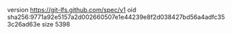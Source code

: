 version https://git-lfs.github.com/spec/v1
oid sha256:9771a92e5157a2d002660507e1e44239e8f2d038427bd56a4adfc353c26ad63e
size 5398
